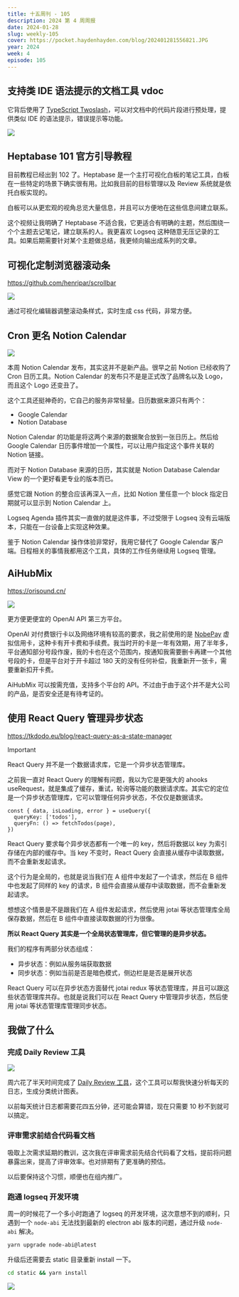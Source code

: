 ```yaml
---
title: 十五周刊 - 105
description: 2024 第 4 周周报
date: 2024-01-28
slug: weekly-105
cover: https://pocket.haydenhayden.com/blog/202401281556821.JPG
year: 2024
week: 4
episode: 105
---
```


## 支持类 IDE 语法提示的文档工具 vdoc

[](https://x.com/novoreorx/status/1748537647746687146?s=20)

它背后使用了 [TypeScript Twoslash](https://www.typescriptlang.org/dev/twoslash/)，可以对文档中的代码片段进行预处理，提供类似 IDE 的语法提示，错误提示等功能。

![](https://pocket.haydenhayden.com/blog/202401281133503.png)

## Heptabase 101 官方引导教程

[](https://www.youtube.com/watch?v=HgvR2QkfwG0)

目前教程已经出到 102 了。Heptabase 是一个主打可视化白板的笔记工具，白板在一些特定的场景下确实很有用。比如我目前的目标管理以及 Review 系统就是依托白板实现的。

白板可以从更宏观的视角总览大量信息，并且可以方便地在这些信息间建立联系。

这个视频让我明确了 Heptabase 不适合我，它更适合有明确的主题，然后围绕一个个主题去记笔记，建立联系的人。我更喜欢 Logseq 这种随意无压记录的工具。如果后期需要针对某个主题做总结，我更倾向输出成系列的文章。

## 可视化定制浏览器滚动条
https://github.com/henripar/scrollbar

![](https://pocket.haydenhayden.com/blog/202401281148533.png)

通过可视化编辑器调整滚动条样式，实时生成 css 代码，非常方便。

## Cron 更名 Notion Calendar

![](https://pocket.haydenhayden.com/blog/202401281150600.png)

本周 Notion Calendar 发布，其实这并不是新产品。很早之前 Notion 已经收购了 Cron 日历工具。Notion Calendar 的发布只不是是正式改了品牌名以及 Logo，而且这个 Logo 还变丑了。

这个工具还挺神奇的，它自己的服务非常轻量。日历数据来源只有两个：

- Google Calendar
- Notion Database

Notion Calendar 的功能是将这两个来源的数据聚合放到一张日历上。然后给 Google Calendar 日历事件增加一个属性，可以让用户指定这个事件关联的 Notion 链接。

而对于 Notion Database 来源的日历，其实就是 Notion Database Calendar View 的一个更好看更专业的版本而已。

感觉它跟 Notion 的整合应该再深入一点，比如 Notion 里任意一个 block 指定日期就可以显示到 Notion Calendar 上。

Logseq Agenda 插件其实一直做的就是这件事，不过受限于 Logseq 没有云端版本，只能在一台设备上实现这种效果。

鉴于 Notion Calendar 操作体验非常好，我用它替代了 Google Calendar 客户端。日程相关的事情我都用这个工具，具体的工作任务继续用 Logseq 管理。

## AiHubMix
https://orisound.cn/

![](https://pocket.haydenhayden.com/blog/202401281205721.png)

更方便更便宜的 OpenAI API 第三方平台。

OpenAI 对付费银行卡以及网络环境有较高的要求，我之前使用的是 [NobePay](https://nobepay.com/) 虚拟信用卡，这种卡有开卡费和手续费。我当时开的卡是一年有效期，用了半年多，平台通知部分号段作废，我的卡也在这个范围内，按通知我需要删卡再建一个其他号段的卡，但是平台对于开卡超过 180 天的没有任何补偿，我重新开一张卡，需要重新扣开卡费。

AiHubMix 可以按需充值，支持多个平台的 API。不过由于由于这个并不是大公司的产品，是否安全还是有待考证的。

## 使用 React Query 管理异步状态

[](https://www.youtube.com/watch?v=vxkbf5QMA2g)

https://tkdodo.eu/blog/react-query-as-a-state-manager

> [!important]
> React Query 并不是一个数据请求库，它是一个异步状态管理库。

之前我一直对 React Query 的理解有问题，我以为它是更强大的 ahooks useRequest，就是集成了缓存，重试，轮询等功能的数据请求库。其实它的定位是一个异步状态管理库，它可以管理任何异步状态，不仅仅是数据请求。

```js{2}
const { data, isLoading, error } = useQuery({
  queryKey: ['todos'],
  queryFn: () => fetchTodos(page),
})
```

React Query 要求每个异步状态都有一个唯一的 key，然后将数据以 key 为索引存储在内部的缓存中。当 key 不变时，React Query 会直接从缓存中读取数据，而不会重新发起请求。

这个行为是全局的，也就是说当我们在 A 组件中发起了一个请求，然后在 B 组件中也发起了同样的 key 的请求，B 组件会直接从缓存中读取数据，而不会重新发起请求。

想想这个情景是不是跟我们在 A 组件发起请求，然后使用 jotai 等状态管理库全局保存数据，然后在 B 组件中直接读取数据的行为很像。

**所以 React Query 其实是一个全局状态管理库，但它管理的是异步状态。**

我们的程序有两部分状态组成：
- 异步状态：例如从服务端获取数据
- 同步状态：例如当前是否是暗色模式，侧边栏是是否是展开状态

React Query 可以在异步状态方面替代 jotai redux 等状态管理库，并且可以跟这些状态管理库共存。也就是说我们可以在 React Query 中管理异步状态，然后使用 jotai 等状态管理库管理同步状态。

## 我做了什么

### 完成 Daily Review 工具

![](https://pocket.haydenhayden.com/blog/202401281623802.png)

周六花了半天时间完成了 [Daily Review 工具](https://toolkit.haydenhayden.com/review)，这个工具可以帮我快速分析每天的日志，生成分类统计图表。

以前每天统计日志都需要花四五分钟，还可能会算错，现在只需要 10 秒不到就可以搞定。

### 评审需求前结合代码看文档

吸取上次需求延期的教训，这次我在评审需求前先结合代码看了文档，提前将问题暴露出来，提高了评审效率。也对排期有了更准确的预估。

以后要保持这个习惯，顺便也在组内推广。

### 跑通 logseq 开发环境

周一的时候花了一个多小时跑通了 logseq 的开发环境，这次意想不到的顺利，只遇到一个 `node-abi` 无法找到最新的 electron abi 版本的问题，通过升级 `node-abi` 解决。

```bash
yarn upgrade node-abi@latest
```

升级后还需要去 static 目录重新 install 一下。

```bash
cd static && yarn install
```

![](https://pocket.haydenhayden.com/blog/202401281632687.png)